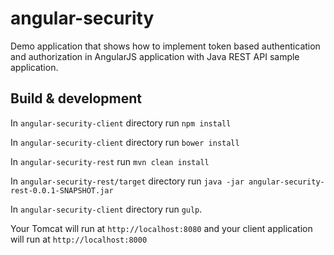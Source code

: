 # angular-security

Demo application that shows how to implement token based authentication and
authorization in AngularJS application with Java REST API sample application.

## Build & development

In `angular-security-client` directory run `npm install`

In `angular-security-client` directory run `bower install`

In `angular-security-rest` run `mvn clean install`

In `angular-security-rest/target` directory run `java -jar angular-security-rest-0.0.1-SNAPSHOT.jar`

In `angular-security-client` directory run `gulp`.

Your Tomcat will run at `http://localhost:8080` and your client application will run at `http://localhost:8000`
